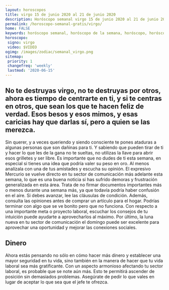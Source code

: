 ```yaml
---
layout: horoscopos
title: virgo 15 de junio 2020 al 21 de junio 2020 
description: Horóscopo semanal virgo 15 de junio 2020 al 21 de junio 2020. No te destruyas virgo, no te destruyas por otros, ahora es tiempo de centrarte en ti, y si te centras en otros, que sean los que te hacen feliz de verdad. Esos besos y esos mimos, y esas caricias hay que darlas sí, pero a quien se las merezca.
permalink: /horoscopo-semanal-gratis/virgo/
home: FALSE
keywords: horóscopo semanal, horóscopo de la semana, horóscopo, horóscopo gratis,horóscopos, horóscopo esperanza gracia, horoscopos virgo la semana, horóscopos gratis, Tarot, Astrologia, Zodíaco, virgo, horoscopo gratis, semanal
horoscopo:
 signo: virgo
 video: $VIDEO
ogimg: /images/zodiac/semanal_virgo.png
sitemap:
 priority: 1
 changefreq: 'weekly'
 lastmod: '2020-06-15'
---
```




## No te destruyas virgo, no te destruyas por otros, ahora es tiempo de centrarte en ti, y si te centras en otros, que sean los que te hacen feliz de verdad. Esos besos y esos mimos, y esas caricias hay que darlas sí, pero a quien se las merezca.

Sin querer, y a veces queriendo y siendo consciente te pones ataduras a algunas personas que son dañinas para ti. Y sabiendo que pueden tirar de ti y hacer lo que les de la gana no te sueltas, no utilizas la llave para abrir esos grilletes y ser libre. Es importante que no dudes de ti esta semana, en especial si tienes una idea que podría valer su peso en oro. Al menos analízala con una de tus amistades y escucha su opinión. El expresivo Mercurio se vuelve directo en tu sector de comunicación más adelante esta semana, lo que es una buena noticia si has sufrido demoras y frustración generalizada en esta área. Trata de no firmar documentos importantes más o menos durante una semana más, ya que todavía podría haber confusión en el aire. Si debes avanzar, lee las cláusulas de condición. Además, consulta las opiniones antes de comprar un artículo para el hogar. Podrías terminar con algo que se ve bonito pero que no funciona. 
 Con respecto a una importante meta o proyecto laboral, escuchar los consejos de tu intuición puede ayudarte a aprovecharlos al máximo. Por último, la luna nueva en tu sector de comunicación el domingo puede ser excelente para aprovechar una oportunidad y mejorar las conexiones sociales.    

## Dinero

Ahora estás pensando no sólo en cómo hacer más dinero y establecer una mayor seguridad en tu vida, sino también en la manera de hacer que tu vida laboral sea más gratificante. Con un aspecto armonioso afectando tu sector laboral,  es probable que se note aún más. Esto te permitirá ascender de posición sin demasiados problemas. Asegúrate de pedir lo que vales en lugar de aceptar lo que sea que el jefe te ofrezca.